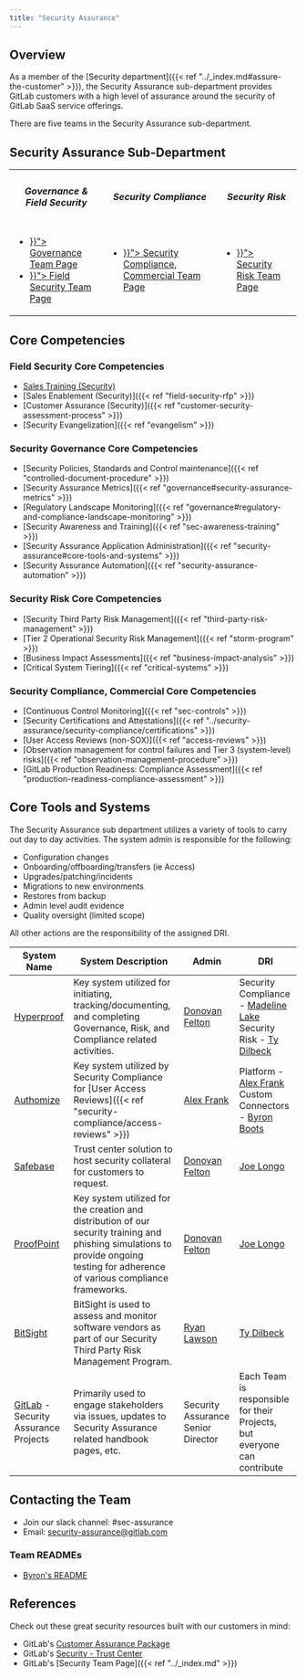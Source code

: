 ```yaml
---
title: "Security Assurance"
---
```


<link rel="stylesheet" type="text/css" href="/stylesheets/biztech.css" />

## Overview

As a member of the [Security department]({{< ref "../_index.md#assure-the-customer" >}}), the Security Assurance sub-department provides GitLab customers with a high level of assurance around the security of GitLab SaaS service offerings.

There are five teams in the Security Assurance sub-department.

## <i id="biz-tech-icons" class="fas fa-tasks"></i> Security Assurance Sub-Department

<table id="core-competencies">
  <tr>
    <th class="text-center">
        <i class="fas fa-hands-helping i-bt"></i>
        <h5>Governance & Field Security</h5>
    </th>
    <th class="text-center">
        <i class="fas fa-bullseye i-bt"></i>
        <h5>Security Compliance</h5>
    </th>
    <th class="text-center">
        <i class="fas fa-shield-alt i-bt"></i>
        <h5>Security Risk</h5>
    </th>
  </tr>
  <tr>
      <td>
        <ul>
            <li><a href="{{< ref "governance" >}}"> Governance Team Page </a></li>
            <li><a href="{{< ref "field-security" >}}"> Field Security Team Page </a></li>
        </ul>
      </td>
      <td>
        <ul>
            <li><a href="{{< ref "security-compliance" >}}"> Security Compliance, Commercial Team Page </a></li>
        </ul>
      </td>
      <td>
        <ul>
            <li><a href="{{< ref "security-risk" >}}"> Security Risk Team Page </a></li>
        </ul>
      </td>
  </tr>
</table>

## <i class="fab fa-gitlab fa-fw" style="font-size:.85em" aria-hidden="true"></i> Core Competencies

### Field Security Core Competencies

- [Sales Training (Security)](/handbook/sales/onboarding/sqs-learning-objectives/)
- [Sales Enablement (Security)]({{< ref "field-security-rfp" >}})
- [Customer Assurance (Security)]({{< ref "customer-security-assessment-process" >}})
- [Security Evangelization]({{< ref "evangelism" >}})

### Security Governance Core Competencies

- [Security Policies, Standards and Control maintenance]({{< ref "controlled-document-procedure" >}})
- [Security Assurance Metrics]({{< ref "governance#security-assurance-metrics" >}})
- [Regulatory Landscape Monitoring]({{< ref "governance#regulatory-and-compliance-landscape-monitoring" >}})
- [Security Awareness and Training]({{< ref "sec-awareness-training" >}})
- [Security Assurance Application Administration]({{< ref "security-assurance#core-tools-and-systems" >}})
- [Security Assurance Automation]({{< ref "security-assurance-automation" >}})

### Security Risk Core Competencies

- [Security Third Party Risk Management]({{< ref "third-party-risk-management" >}})
- [Tier 2 Operational Security Risk Management]({{< ref "storm-program" >}})
- [Business Impact Assessments]({{< ref "business-impact-analysis" >}})
- [Critical System Tiering]({{< ref "critical-systems" >}})

### Security Compliance, Commercial Core Competencies

- [Continuous Control Monitoring]({{< ref "sec-controls" >}})
- [Security Certifications and Attestations]({{< ref "../security-assurance/security-compliance/certifications" >}})
- [User Access Reviews (non-SOX)]({{< ref "access-reviews" >}})
- [Observation management for control failures and Tier 3 (system-level) risks]({{< ref "observation-management-procedure" >}})
- [GitLab Production Readiness: Compliance Assessment]({{< ref "production-readiness-compliance-assessment" >}})

## <i id="biz-tech-icons" class="far fa-newspaper"></i> Core Tools and Systems

The Security Assurance sub department utilizes a variety of tools to carry out day to day activities. The system admin is responsible for the following:

- Configuration changes
- Onboarding/offboarding/transfers (ie Access)
- Upgrades/patching/incidents
- Migrations to new environments
- Restores from backup
- Admin level audit evidence
- Quality oversight (limited scope)

All other actions are the responsibility of the assigned DRI.

| System Name | System Description | Admin | DRI |
|---------|-------------|---------------|---------|
| [Hyperproof](/handbook/business-technology/tech-stack/#hyperproof) | Key system utilized for initiating, tracking/documenting, and completing Governance, Risk, and Compliance related activities.  | [Donovan Felton](https://gitlab.com/dfelton) | Security Compliance - [Madeline Lake](https://gitlab.com/madlake)<br>Security Risk - [Ty Dilbeck](https://gitlab.com/tdilbeck) |
| [Authomize](https://www.authomize.com/) | Key system utilized by Security Compliance for [User Access Reviews]({{< ref "security-compliance/access-reviews" >}}) | [Alex Frank](https://gitlab.com/alexfrank09) | Platform - [Alex Frank](https://gitlab.com/alexfrank09)<br>Custom Connectors - [Byron Boots](https://gitlab.com/byronboots) |
| [Safebase](/handbook/business-technology/tech-stack/#safebase) | Trust center solution to host security collateral for customers to request. | [Donovan Felton](https://gitlab.com/dfelton) | [Joe Longo](https://gitlab.com/jlongo_gitlab) |
| [ProofPoint](/handbook/business-technology/tech-stack/#proofpoint) | Key system utilized for the creation and distribution of our security training and phishing simulations to provide ongoing testing for adherence of various compliance frameworks. | [Donovan Felton](https://gitlab.com/dfelton) | [Joe Longo](https://gitlab.com/jlongo_gitlab) |
| [BitSight](/handbook/security/security-assurance/field-security/independent_security_assurance.html) | BitSight is used to assess and monitor software vendors as part of our Security Third Party Risk Management Program. | [Ryan Lawson](https://gitlab.com/rlawson1) | [Ty Dilbeck](https://gitlab.com/tdilbeck) |
| [GitLab](/handbook/business-technology/tech-stack/#gitlab) - Security Assurance Projects | Primarily used to engage stakeholders via issues, updates to Security Assurance related handbook pages, etc. | Security Assurance Senior Director | Each Team is responsible for their Projects, but everyone can contribute |

## <i id="biz-tech-icons" class="fas fa-users"></i>Contacting the Team

- Join our slack channel: #sec-assurance
- Email: <security-assurance@gitlab.com>

### Team READMEs

- [Byron's README](/handbook/security/readmes/byron-boots/)

## <i class="fas fa-book" style="color:rgb(110,73,203)" aria-hidden="true"></i> References

Check out these great security resources built with our customers in mind:

- GitLab's [Customer Assurance Package](https://about.gitlab.com/security/cap/)
- GitLab's [Security - Trust Center](https://about.gitlab.com/security/)
- GitLab's [Security Team Page]({{< ref "../_index.md" >}})
